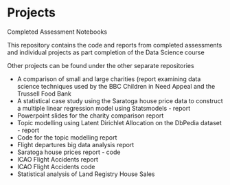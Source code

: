 # Projects
Completed Assessment Notebooks

This repository contains the code and reports from completed assessments and individual projects as part completion of the Data Science course

Other projects can be found under the other separate repositories

* A comparison of small and large charities (report examining data science techniques used by the BBC Children in Need Appeal and the Trussell Food Bank
* A statistical case study using the Saratoga house price data to construct a multiple linear regression model using Statsmodels - report
* Powerpoint slides for the charity comparison report
* Topic modelling using Latent Dirichlet Allocation on the DbPedia dataset - report
* Code for the topic modelling report
* Flight departures big data analysis report
* Saratoga house prices report - code
* ICAO Flight Accidents report
* ICAO Flight Accidents code
* Statistical analysis of Land Registry House Sales
